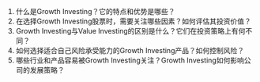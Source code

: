 

1. 什么是Growth Investing？它的特点和优势是哪些？
2. 在选择Growth Investing股票时，需要关注哪些因素？如何评估其投资价值？
3. Growth Investing与Value Investing的区别是什么？它们在投资策略上有何不同？
4. 如何选择适合自己风险承受能力的Growth Investing产品？如何控制风险？
5. 哪些行业和产品容易被Growth Investing关注？Growth Investing如何影响公司的发展策略？